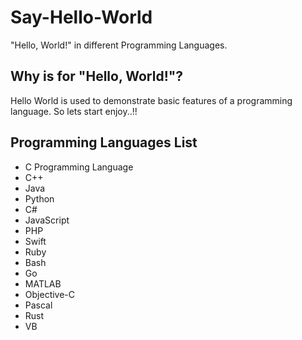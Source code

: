 # Say-Hello-World
"Hello, World!" in different Programming Languages.


## Why is for "Hello, World!"?
Hello World is used to demonstrate basic features of a programming language. So lets start enjoy..!! 


## Programming Languages List

- C Programming Language
- C++
- Java
- Python
- C#
- JavaScript
- PHP
- Swift
- Ruby
- Bash
- Go
- MATLAB
- Objective-C
- Pascal
- Rust
- VB
